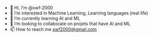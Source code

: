 - 👋 Hi, I’m @xwf-2000
- 👀 I’m interested in Machine Learning, Learning languages (real life)
- 🌱 I’m currently learning AI and ML
- 💞️ I’m looking to collaborate on projets that have AI and ML
- 📫 How to reach me xwf2000@gmail.com

<!---
xwf-2000/xwf-2000 is a ✨ special ✨ repository because its `README.md` (this file) appears on your GitHub profile.
You can click the Preview link to take a look at your changes.
--->
